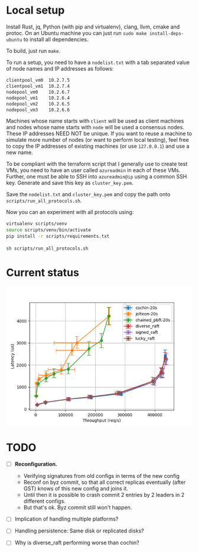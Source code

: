 # Local setup

Install Rust, jq, Python (with pip and virtualenv), clang, llvm, cmake and protoc.
On an Ubuntu machine you can just run `sudo make install-deps-ubuntu` to install all dependencies.

To build, just run `make`.

To run a setup, you need to have a `nodelist.txt` with a tab separated value of node names and IP addresses as follows:
```tsv
clientpool_vm0  10.2.7.5
clientpool_vm1  10.2.7.4
nodepool_vm0    10.2.6.7
nodepool_vm1    10.2.6.4
nodepool_vm2    10.2.6.5
nodepool_vm3    10.2.6.6
```

Machines whose name starts with `client` will be used as client machines and nodes whose name starts with `node` will be used a consensus nodes.
These IP addresses NEED NOT be unique.
If you want to reuse a machine to simulate more number of nodes (or want to perform local testing),
feel free to copy the IP addresses of existing machines (or use `127.0.0.1`) and use a new name.

To be compliant with the terraform script that I generally use to create test VMs,
you need to have an user called `azureadmin` in each of these VMs.
Further, one must be able to SSH into `azureadmin@ip` using a common SSH key.
Generate and save this key as `cluster_key.pem`.

Save the `nodelist.txt` and `cluster_key.pem` and copy the path onto `scripts/run_all_protocols.sh`.

Now you can an experiment with all protocols using:

```bash
virtualenv scripts/venv
source scripts/venv/bin/activate
pip install -r scripts/requirements.txt

sh scripts/run_all_protocols.sh
```

# Current status

![Performance of Cochin wrt other protocols; Non-TEE and LAN setup](perf.png)


# TODO

- [ ] **Reconfiguration.**
    * Verifying signatures from old configs in terms of the new config
    * Reconf on byz commit, so that all correct replicas eventually (after GST) knows of this new config and joins it.
    * Until then it is possible to crash commit 2 entries by 2 leaders in 2 different configs.
    * But that's ok. Byz commit still won't happen.
    
- [ ] Implication of handling multiple platforms?
- [ ] Handling persistence: Same disk or replicated disks?
- [ ] Why is diverse_raft performing worse than cochin?